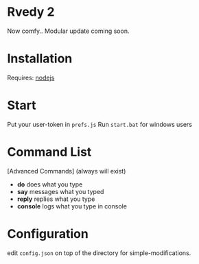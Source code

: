 # Rvedy 2
Now comfy.. Modular update coming soon.

# Installation
  Requires:
  [nodejs](nodejs.org)

# Start
  Put your user-token in `prefs.js`
  Run `start.bat` for windows users

# Command List
[Advanced Commands] (always will exist)
 * **do** does what you type
 * **say** messages what you typed
 * **reply** replies what you type
 * **console** logs what you type in console

# Configuration
edit `config.json` on top of the directory for simple-modifications.
